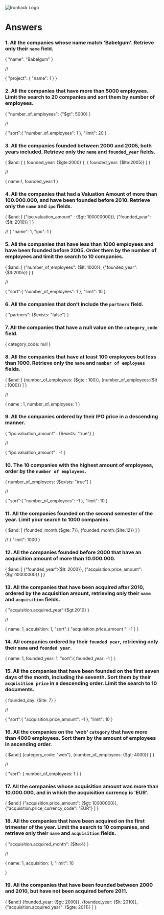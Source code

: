 ![Ironhack Logo](https://user-images.githubusercontent.com/23629340/40541063-a07a0a8a-601a-11e8-91b5-2f13e4e6b441.png)

# Answers

### 1. All the companies whose name match 'Babelgum'. Retrieve only their `name` field.

{
"name": "Babelgum"
}

//

{
"project": {
"name": 1
}
}

### 2. All the companies that have more than 5000 employees. Limit the search to 20 companies and sort them by **number of employees**.

{
"number_of_employees": {"\$gt": 5000}
}

//

{
"sort":{
"number_of_employees": 1
},
"limit": 20
}

### 3. All the companies founded between 2000 and 2005, both years included. Retrieve only the `name` and `founded_year` fields.

{
$and: [ 
    { founded_year: {$gte:2000} },
{ founded_year: {\$lte:2005}}
]
}

//

{
name:1,
founded_year:1
}

### 4. All the companies that had a Valuation Amount of more than 100.000.000, and have been founded before 2010. Retrieve only the `name` and `ipo` fields.

{
$and: [
    {"ipo.valuation_amount" : {$gt: 100000000}}, {"founded_year": {\$lt: 2010}}
]
}

//
{
"name": 1,
"ipo": 1
}

### 5. All the companies that have less than 1000 employees and have been founded before 2005. Order them by the number of employees and limit the search to 10 companies.

{
$and: [
    {"number_of_employees": {$lt: 1000}}, {"founded_year":{\$lt:2005}}
]
}

//

{
"sort":{
"number_of_employees": 1
},
"limit": 10
}

### 6. All the companies that don't include the `partners` field.

{
"partners": {\$exists: "false"}
}

### 7. All the companies that have a null value on the `category_code` field.

{
category_code: null
}

### 8. All the companies that have at least 100 employees but less than 1000. Retrieve only the `name` and `number of employees` fields.

{
$and: [
        {number_of_employees: {$gte : 100}},
{number_of_employees:{\$lt : 1000}}
]
}

//

{
name : 1,
number_of_employees: 1
}

### 9. All the companies ordered by their IPO price in a descending manner.

{
"ipo.valuation_amount" : {\$exists: "true"}
}

//

{
"ipo.valuation_amount" : -1
}

### 10. The 10 companies with the highest amount of employees, order by the `number of employees`.

{
number_of_employees: {\$exists: "true"}
}

//

{
"sort":{
"number_of_employees": -1
},
"limit": 10
}

### 11. All the companies founded on the second semester of the year. Limit your search to 1000 companies.

{
$and: [
        {founded_month:{$gte: 7}},
{founded_month:{\$lte:12}}
]
}

//
}
"limit": 1000
}

### 12. All the companies founded before 2000 that have an acquisition amount of more than 10.000.000.

{
$and: [
        {"founded_year":{$lt: 2000}},
{"acquisition.price_amount":{\$gt:10000000}}
]
}

### 13. All the companies that have been acquired after 2010, ordered by the acquisition amount, retrieving only their `name` and `acquisition` fields.

{
"acquisition.acquired_year":{\$gt:2010}
}

//

{
name: 1,
acquisition: 1,
"sort":{
"acquisition.price_amount ": -1
}
}

### 14. All companies ordered by their `founded year`, retrieving only their `name` and `founded year`.

{
name: 1,
founded_year: 1,
"sort":{
founded_year: -1
}
}

### 15. All the companies that have been founded on the first seven days of the month, including the seventh. Sort them by their `acquisition price` in a descending order. Limit the search to 10 documents.

{
founded_day: {\$lte: 7}
}

//

{
"sort":{
"acquisition.price_amount": -1
},
"limit": 10
}

### 16. All the companies on the 'web' `category` that have more than 4000 employees. Sort them by the amount of employees in ascending order.

{
$and:[
        {category_code: "web"}, 
        {number_of_employees: {$gt: 4000}}
]
}

//

{
"sort": {
number_of_employees: 1
}
}

### 17. All the companies whose acquisition amount was more than 10.000.000, and in which the acquisition currency is 'EUR'.

{
$and:[
        {"acquisition.price_amount": {$gt: 10000000}},
{"acquisition.price_currency_code": "EUR"}
]
}

### 18. All the companies that have been acquired on the first trimester of the year. Limit the search to 10 companies, and retrieve only their `name` and `acquisition` fields.

{
"acquisition.acquired_month": {\$lte:4}
}

//

{
name: 1,
acquisition: 1,
"limit": 10

}

### 19. All the companies that have been founded between 2000 and 2010, but have not been acquired before 2011.

{
$and:[
        {founded_year: {$gt: 2000}},
{founded_year: {$lt: 2010}}, 
        {"acquisition.acquired_year": {$gte: 2011}}
]
}
